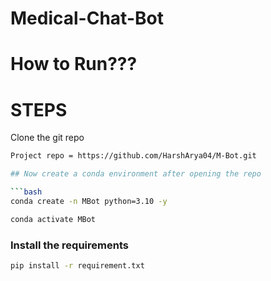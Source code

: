 # Medical-Chat-Bot

# How to Run???
# STEPS
Clone the git repo

```bash
Project repo = https://github.com/HarshArya04/M-Bot.git

## Now create a conda environment after opening the repo

```bash
conda create -n MBot python=3.10 -y
```

```bash
conda activate MBot
```

### Install the requirements

```bash
pip install -r requirement.txt
```
